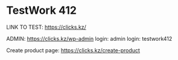 # TestWork 412
 
 LINK TO TEST: https://clicks.kz/
 
 ADMIN: https://clicks.kz/wp-admin
 login: admin
 login: testwork412
 
 Create product page: https://clicks.kz/create-product
